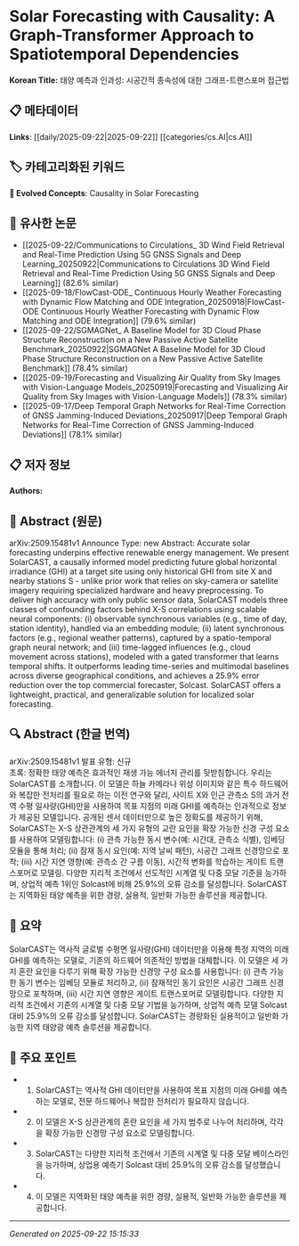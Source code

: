 # Solar Forecasting with Causality: A Graph-Transformer Approach to Spatiotemporal Dependencies

**Korean Title:** 태양 예측과 인과성: 시공간적 종속성에 대한 그래프-트랜스포머 접근법

## 📋 메타데이터

**Links**: [[daily/2025-09-22|2025-09-22]] [[categories/cs.AI|cs.AI]]

## 🏷️ 카테고리화된 키워드
**🚀 Evolved Concepts**: Causality in Solar Forecasting

## 🔗 유사한 논문
- [[2025-09-22/Communications to Circulations_ 3D Wind Field Retrieval and Real-Time Prediction Using 5G GNSS Signals and Deep Learning_20250922|Communications to Circulations 3D Wind Field Retrieval and Real-Time Prediction Using 5G GNSS Signals and Deep Learning]] (82.6% similar)
- [[2025-09-18/FlowCast-ODE_ Continuous Hourly Weather Forecasting with Dynamic Flow Matching and ODE Integration_20250918|FlowCast-ODE Continuous Hourly Weather Forecasting with Dynamic Flow Matching and ODE Integration]] (79.6% similar)
- [[2025-09-22/SGMAGNet_ A Baseline Model for 3D Cloud Phase Structure Reconstruction on a New Passive Active Satellite Benchmark_20250922|SGMAGNet A Baseline Model for 3D Cloud Phase Structure Reconstruction on a New Passive Active Satellite Benchmark]] (78.4% similar)
- [[2025-09-19/Forecasting and Visualizing Air Quality from Sky Images with Vision-Language Models_20250919|Forecasting and Visualizing Air Quality from Sky Images with Vision-Language Models]] (78.3% similar)
- [[2025-09-17/Deep Temporal Graph Networks for Real-Time Correction of GNSS Jamming-Induced Deviations_20250917|Deep Temporal Graph Networks for Real-Time Correction of GNSS Jamming-Induced Deviations]] (78.1% similar)

## 📋 저자 정보

**Authors:** 

## 📄 Abstract (원문)

arXiv:2509.15481v1 Announce Type: new 
Abstract: Accurate solar forecasting underpins effective renewable energy management. We present SolarCAST, a causally informed model predicting future global horizontal irradiance (GHI) at a target site using only historical GHI from site X and nearby stations S - unlike prior work that relies on sky-camera or satellite imagery requiring specialized hardware and heavy preprocessing. To deliver high accuracy with only public sensor data, SolarCAST models three classes of confounding factors behind X-S correlations using scalable neural components: (i) observable synchronous variables (e.g., time of day, station identity), handled via an embedding module; (ii) latent synchronous factors (e.g., regional weather patterns), captured by a spatio-temporal graph neural network; and (iii) time-lagged influences (e.g., cloud movement across stations), modeled with a gated transformer that learns temporal shifts. It outperforms leading time-series and multimodal baselines across diverse geographical conditions, and achieves a 25.9% error reduction over the top commercial forecaster, Solcast. SolarCAST offers a lightweight, practical, and generalizable solution for localized solar forecasting.

## 🔍 Abstract (한글 번역)

arXiv:2509.15481v1 발표 유형: 신규  
초록: 정확한 태양 예측은 효과적인 재생 가능 에너지 관리를 뒷받침합니다. 우리는 SolarCAST를 소개합니다. 이 모델은 하늘 카메라나 위성 이미지와 같은 특수 하드웨어와 복잡한 전처리를 필요로 하는 이전 연구와 달리, 사이트 X와 인근 관측소 S의 과거 전역 수평 일사량(GHI)만을 사용하여 목표 지점의 미래 GHI를 예측하는 인과적으로 정보가 제공된 모델입니다. 공개된 센서 데이터만으로 높은 정확도를 제공하기 위해, SolarCAST는 X-S 상관관계의 세 가지 유형의 교란 요인을 확장 가능한 신경 구성 요소를 사용하여 모델링합니다: (i) 관측 가능한 동시 변수(예: 시간대, 관측소 식별), 임베딩 모듈을 통해 처리; (ii) 잠재 동시 요인(예: 지역 날씨 패턴), 시공간 그래프 신경망으로 포착; (iii) 시간 지연 영향(예: 관측소 간 구름 이동), 시간적 변화를 학습하는 게이트 트랜스포머로 모델링. 다양한 지리적 조건에서 선도적인 시계열 및 다중 모달 기준을 능가하며, 상업적 예측 1위인 Solcast에 비해 25.9%의 오류 감소를 달성합니다. SolarCAST는 지역화된 태양 예측을 위한 경량, 실용적, 일반화 가능한 솔루션을 제공합니다.

## 📝 요약

SolarCAST는 역사적 글로벌 수평면 일사량(GHI) 데이터만을 이용해 특정 지역의 미래 GHI를 예측하는 모델로, 기존의 하드웨어 의존적인 방법을 대체합니다. 이 모델은 세 가지 혼란 요인을 다루기 위해 확장 가능한 신경망 구성 요소를 사용합니다: (i) 관측 가능한 동기 변수는 임베딩 모듈로 처리하고, (ii) 잠재적인 동기 요인은 시공간 그래프 신경망으로 포착하며, (iii) 시간 지연 영향은 게이트 트랜스포머로 모델링합니다. 다양한 지리적 조건에서 기존의 시계열 및 다중 모달 기법을 능가하며, 상업적 예측 모델 Solcast 대비 25.9%의 오류 감소를 달성합니다. SolarCAST는 경량화된 실용적이고 일반화 가능한 지역 태양광 예측 솔루션을 제공합니다.

## 🎯 주요 포인트

- 1. SolarCAST는 역사적 GHI 데이터만을 사용하여 목표 지점의 미래 GHI를 예측하는 모델로, 전문 하드웨어나 복잡한 전처리가 필요하지 않습니다.

- 2. 이 모델은 X-S 상관관계의 혼란 요인을 세 가지 범주로 나누어 처리하며, 각각을 확장 가능한 신경망 구성 요소로 모델링합니다.

- 3. SolarCAST는 다양한 지리적 조건에서 기존의 시계열 및 다중 모달 베이스라인을 능가하며, 상업용 예측기 Solcast 대비 25.9%의 오류 감소를 달성했습니다.

- 4. 이 모델은 지역화된 태양 예측을 위한 경량, 실용적, 일반화 가능한 솔루션을 제공합니다.

---

*Generated on 2025-09-22 15:15:33*